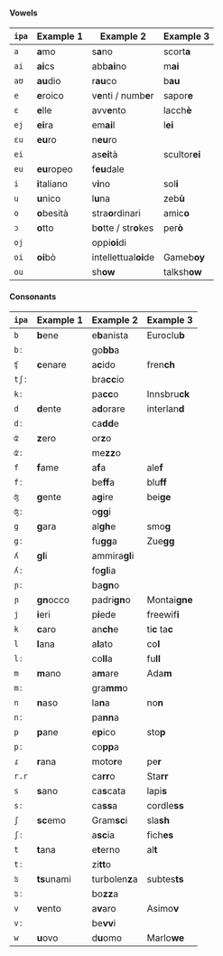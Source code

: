 #### Vowels

| `ipa` | Example&nbsp;1     | Example&nbsp;2                | Example&nbsp;3       |
|-------|---------------|--------------------------|-----------------|
| `a`   | **a**mo       | s**a**no                 | scort**a**      |
| `ai`  | **ai**cs      | abb**ai**no              | m**ai**         |
| `aʊ`  | **au**dio     | r**au**co                | b**au**         |
| `e`   | **e**roico    | v**e**nti / numb**e**r   | sapor**e**      |
| `ɛ`   | **e**lle      | avv**e**nto              | lacch**è**      |
| `ej`  | **ei**ra      | em**ai**l                | l**ei**         |
| `ɛu`  | **eu**ro      | n**eu**ro                |                 |
| `ei`  |               | as**ei**tà               | scultor**ei**   |
| `eu`  | **eu**ropeo   | f**eu**dale              |                 |
| `i`   | **i**taliano  | v**i**no                 | sol**i**        |
| `u`   | **u**nico     | l**u**na                 | zeb**ù**        |
| `o`   | **o**besità   | stra**o**rdinari         | amic**o**       |
| `ɔ`   | **o**tto      | b**o**tte / str**o**kes  | per**ò**        |
| `oj`  |               | oppi**oi**di             |                 |
| `oi`  | **oi**bò      | intellettual**oi**de     | Gameb**oy**     |
| `ou`  |               | sh**ow**                 | talksh**ow**    |

#### Consonants

| `ipa` | Example&nbsp;1     | Example&nbsp;2   | Example&nbsp;3       |
|-------|---------------|--------------------------|-----------------|
| `b`   | **b**ene      | e**b**anista             | Euroclu**b**    |
| `bː`  |               | go**bb**a                |                 |
| `ʧ`   | **c**enare    | a**c**ido                | fren**ch**      |
| `tʃː` |               | bra**cc**io              |                 |
| `kː`  |               | pa**cc**o                | Innsbru**ck**   |
| `d`   | **d**ente     | a**d**orare              | interlan**d**   |
| `dː`  |               | ca**dd**e                |                 |
| `ʣ`   | **z**ero      | or**z**o                 |                 |
| `ʣː`  |               | me**zz**o                |                 |
| `f`   | **f**ame      | a**f**a                  | ale**f**        |
| `fː`  |               | be**ff**a                | blu**ff**       |
| `ʤ`   | **g**ente     | a**g**ire                | bei**ge**       |
| `ʤː`  |               | o**gg**i                 |                 |
| `g`   | **g**ara      | al**gh**e                | smo**g**        |
| `gː`  |               | fu**gg**a                | Zue**gg**       |
| `ʎ`   | **gl**i       | ammira**gl**i            |                 |
| `ʎː`  |               | fo**gl**ia               |                 |
| `ɲː`  |               | ba**gn**o                |                 |
| `ɲ`   | **gn**occo    | padri**gn**o             | Montai**gne**   |
| `j`   | **i**eri      | p**i**ede                | freewif**i**    |
| `k`   | **c**aro      | an**ch**e                | ti**c** ta**c** |
| `l`   | **l**ana      | a**l**ato                | co**l**         |
| `lː`  |               | co**ll**a                | fu**ll**        |
| `m`   | **m**ano      | a**m**are                | Ada**m**        |
| `mː`  |               | gra**mm**o               |                 |
| `n`   | **n**aso      | la**n**a                 | no**n**         |
| `nː`  |               | pa**nn**a                |                 |
| `p`   | **p**ane      | e**p**ico                | sto**p**        |
| `pː`  |               | co**pp**a                |                 |
| `ɾ`   | **r**ana      | moto**r**e               | pe**r**         |
| `r.r` |               | ca**rr**o                | Sta**rr**       |
| `s`   | **s**ano      | ca**s**cata              | lapi**s**       |
| `sː`  |               | ca**ss**a                | cordle**ss**    |
| `ʃ`   | **sc**emo     | Gram**sc**i              | sla**sh**       |
| `ʃː`  |               | a**sc**ia                | fich**es**      |
| `t`   | **t**ana      | e**t**erno               | al**t**         |
| `tː`  |               | zi**tt**o                |                 |
| `ʦ`   | **ts**unami   | turbolen**z**a           | subtes**ts**    |
| `ʦː`  |               | bo**zz**a                |                 |
| `v`   | **v**ento     | a**v**aro                | Asimo**v**      |
| `vː`  |               | be**vv**i                |                 |
| `w`   | **u**ovo      | d**u**omo                | Marlo**we**     |